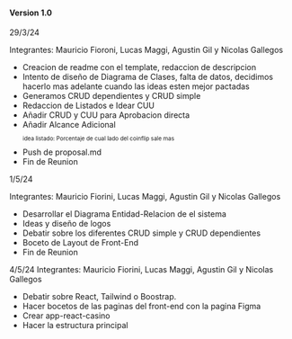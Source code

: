 #### Version 1.0
29/3/24

Integrantes: Mauricio Fioroni, Lucas Maggi, Agustin Gil y Nicolas Gallegos

- Creacion de readme con el template, redaccion de descripcion 
- Intento de diseño de Diagrama de Clases, falta de datos, decidimos hacerlo mas adelante cuando las ideas esten mejor pactadas
- Generamos CRUD dependientes y CRUD simple
- Redaccion de Listados e Idear CUU
- Añadir CRUD y CUU para Aprobacion directa
- Añadir Alcance Adicional<p style="font-size:10px"> idea listado: Porcentaje de cual lado del coinflip sale mas</p>
- Push de proposal.md
- Fin de Reunion

1/5/24

Integrantes: Mauricio Fiorini, Lucas Maggi, Agustin Gil y Nicolas Gallegos

- Desarrollar el Diagrama Entidad-Relacion de el sistema
- Ideas y diseño de logos
- Debatir sobre los diferentes CRUD simple y CRUD dependientes
- Boceto de Layout de Front-End
- Fin de Reunion

4/5/24 
Integrantes: Mauricio Fiorini, Lucas Maggi, Agustin Gil y Nicolas Gallegos

- Debatir sobre React, Tailwind o Boostrap.
- Hacer bocetos de las paginas del front-end con la pagina Figma
- Crear app-react-casino
- Hacer la estructura principal